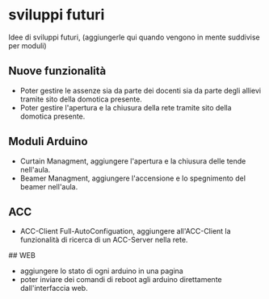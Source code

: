 # sviluppi futuri

Idee di sviluppi futuri, (aggiungerle qui quando vengono in mente suddivise per moduli)

## Nuove funzionalità

- Poter gestire le assenze sia da parte dei docenti sia da parte degli allievi tramite sito della domotica presente.
- Poter gestire l'apertura e la chiusura della rete tramite sito della domotica presente.

## Moduli Arduino

- Curtain Managment, aggiungere l'apertura e la chiusura delle tende nell'aula.
- Beamer Managment, aggiungere l'accensione e lo spegnimento del beamer nell'aula.

## ACC

- ACC-Client Full-AutoConfiguation, aggiungere all'ACC-Client la funzionalit&agrave; di ricerca di
un ACC-Server nella rete.

## WEB

- aggiungere lo stato di ogni arduino in una pagina
- poter inviare dei comandi di reboot agli arduino direttamente dall'interfaccia web.
